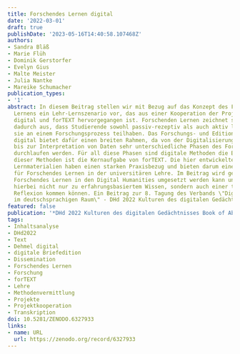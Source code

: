 ```yaml
---
title: Forschendes Lernen digital
date: '2022-03-01'
draft: true
publishDate: '2023-05-16T14:40:58.107468Z'
authors:
- Sandra Bläß
- Marie Flüh
- Dominik Gerstorfer
- Evelyn Gius
- Malte Meister
- Julia Nantke
- Mareike Schumacher
publication_types:
- '1'
abstract: In diesem Beitrag stellen wir mit Bezug auf das Konzept des Forschenden
  Lernens ein Lehr-Lernszenario vor, das aus einer Kooperation der Projekte Dehmel
  digital und forTEXT hervorgegangen ist. Forschenden Lernen zeichnet sich insbesondere
  dadurch aus, dass Studierende sowohl passiv-rezeptiv als auch aktiv lernen, indem
  sie an einem Forschungsprozess teilhaben. Das Forschungs- und Editionsprojekt Dehmel
  digital bietet dafür einen breiten Rahmen, da von der Digitalisierung über die Erschließung
  bis zur Interpretation von Daten sehr unterschiedliche Phasen des Forschungsprozesses
  durchlaufen werden. Für all diese Phasen sind digitale Methoden die Basis. Die Vermittlung
  dieser Methoden ist die Kernaufgabe von forTEXT. Die hier entwickelten Lehr- und
  Lernmaterialien haben einen starken Praxisbezug und bieten darum eine gute Grundlage
  für Forschendes Lernen in der universitären Lehre. Im Beitrag wird gezeigt, wie
  Forschendes Lernen in den Digital Humanities umgesetzt werden kann und wie Studierende
  hierbei nicht nur zu erfahrungsbasiertem Wissen, sondern auch einer theoretisch-hermeneutischen
  Reflexion kommen können. Ein Beitrag zur 8. Tagung des Verbands \"Digital Humanities
  im deutschsprachigen Raum\" - DHd 2022 Kulturen des digitalen Gedächtnisses.
featured: false
publication: '*DHd 2022 Kulturen des digitalen Gedächtnisses Book of Abstracts*'
tags:
- Inhaltsanalyse
- DHd2022
- Text
- Dehmel digital
- digitale Briefedition
- Dissemination
- Forschendes Lernen
- Forschung
- forTEXT
- Lehre
- Methodenvermittlung
- Projekte
- Projektkooperation
- Transkription
doi: 10.5281/ZENODO.6327933
links:
- name: URL
  url: https://zenodo.org/record/6327933
---
```


